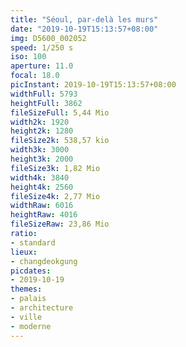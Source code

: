 ```yaml
---
title: "Séoul, par-delà les murs"
date: "2019-10-19T15:13:57+08:00"
img: D5600_002052
speed: 1/250 s
iso: 100
aperture: 11.0
focal: 18.0
picInstant: 2019-10-19T15:13:57+08:00
widthFull: 5793
heightFull: 3862
fileSizeFull: 5,44 Mio
width2k: 1920
height2k: 1280
fileSize2k: 538,57 kio
width3k: 3000
height3k: 2000
fileSize3k: 1,82 Mio
width4k: 3840
height4k: 2560
fileSize4k: 2,77 Mio
widthRaw: 6016
heightRaw: 4016
fileSizeRaw: 23,86 Mio
ratio:
- standard
lieux:
- changdeokgung
picdates:
- 2019-10-19
themes:
- palais
- architecture
- ville
- moderne
---
```


